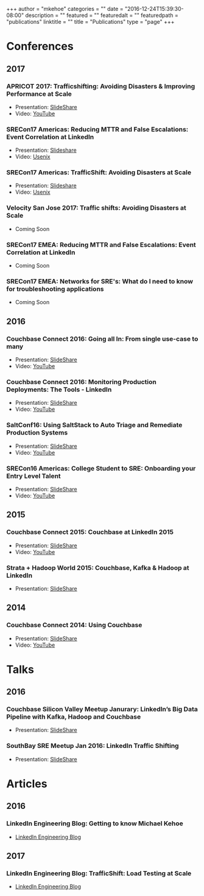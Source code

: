 +++
author = "mkehoe"
categories = ""
date = "2016-12-24T15:39:30-08:00"
description = ""
featured = ""
featuredalt = ""
featuredpath = "publications"
linktitle = ""
title = "Publications"
type = "page"
+++

Conferences
===========

2017
----

### APRICOT 2017: Trafficshifting: Avoiding Disasters & Improving Performance at Scale

* Presentation: [SlideShare](https://www.slideshare.net/MichaelKehoe3/apricot-2017-trafficshifting-avoiding-disasters-improving-performance-at-scale-72682406)
* Video: [YouTube](https://www.youtube.com/watch?v=gfrpAIuTnoc&t=9s)

### SRECon17 Americas: Reducing MTTR and False Escalations: Event Correlation at LinkedIn

* Presentation: [Slideshare](https://www.slideshare.net/MichaelKehoe3/reducing-mttr-and-false-escalations-event-correlation-at-linkedin-73177586)
* Video: [Usenix](https://www.usenix.org/conference/srecon17americas/program/presentation/kehoe_mttr)

### SRECon17 Americas: TrafficShift: Avoiding Disasters at Scale

* Presentation: [Slideshare](https://www.slideshare.net/MichaelKehoe3/sreconamericas2017-trafficshift-avoiding-disasters-at-scale)
* Video: [Usenix](https://www.usenix.org/conference/srecon17americas/program/presentation/kehoe_trafficshift)

### Velocity San Jose 2017: Traffic shifts: Avoiding Disasters at Scale

* Coming Soon

### SRECon17 EMEA: Reducing MTTR and False Escalations: Event Correlation at LinkedIn

* Coming Soon

### SRECon17 EMEA: Networks for SRE's: What do I need to know for troubleshooting applications

* Coming Soon


2016
----

### Couchbase Connect 2016: Going all In: From single use-case to many

* Presentation: [SlideShare](http://www.slideshare.net/MichaelKehoe3/couchbase-connect-2016-68421388)
* Video: [YouTube](https://www.youtube.com/watch?v=1shb4UZON_I&t=3s)

### Couchbase Connect 2016: Monitoring Production Deployments: The Tools - LinkedIn

* Presentation: [SlideShare](http://www.slideshare.net/MichaelKehoe3/couchbase-connect-2016-monitoring-production-deployments-the-tools-linkedin)
* Video: [YouTube](https://www.youtube.com/watch?v=Dv6SWGfRWn0&t=30s)

### SaltConf16: Using SaltStack to Auto Triage and Remediate Production Systems

* Presentation: [SlideShare](http://www.slideshare.net/MichaelKehoe3/michael-kehoe-61165500)
* Video: [YouTube](https://www.youtube.com/watch?v=4LapQ9Zhr_E)

### SRECon16 Americas: College Student to SRE: Onboarding your Entry Level Talent

* Presentation: [SlideShare](http://www.slideshare.net/MichaelKehoe3/srecon-usa-2016-growing-your-entry-level-talent)
* Video: [YouTube](https://www.youtube.com/watch?v=TYX5ihgIL7s)


2015
----

### Couchbase Connect 2015: Couchbase at LinkedIn 2015

* Presentation: [SlideShare](https://www.slideshare.net/slideshow/embed_code/key/9quM4qNUXJ0KO5)
* Video: [YouTube](https://www.youtube.com/watch?v=TmjY1HJemi4)

### Strata + Hadoop World 2015: Couchbase, Kafka & Hadoop at LinkedIn

* Presentation: [SlideShare](http://www.slideshare.net/MichaelKehoe3/couchbasetohadoopmattmichaeljustin-v4-44977611)


2014
----

### Couchbase Connect 2014: Using Couchbase

* Presentation: [SlideShare](http://www.slideshare.net/Couchbase/couchbase-at-linkedin-couchbase-connect-2014)
* Video: [YouTube](https://www.youtube.com/watch?v=J9PTmSwZE-8)


Talks
=====

2016
----

### Couchbase Silicon Valley Meetup Janurary: LinkedIn’s Big Data Pipeline with Kafka, Hadoop and Couchbase

* Presentation: [SlideShare](http://www.slideshare.net/MichaelKehoe3/couchbase-meetup-jan-2016)

### SouthBay SRE Meetup Jan 2016: LinkedIn Traffic Shifting

* Presentation: [SlideShare](http://www.slideshare.net/MichaelKehoe3/southbay-sre-meetup-jan-2016)


Articles
========

2016
----

### LinkedIn Engineering Blog: Getting to know Michael Kehoe

* [LinkedIn Engineering Blog](https://engineering.linkedin.com/blog/2016/02/getting-to-know-michael-kehoe)

2017
----

### LinkedIn Engineering Blog: TrafficShift: Load Testing at Scale

* [LinkedIn Engineering Blog](https://engineering.linkedin.com/blog/2017/05/trafficshift--load-testing-at-scale)

